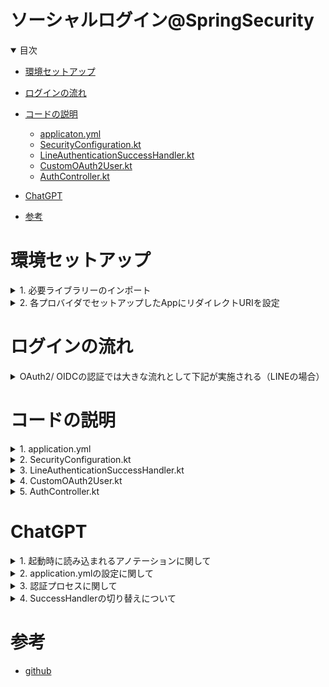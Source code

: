 # ソーシャルログイン@SpringSecurity

<details open="open">
<summary>目次</summary>



- [環境セットアップ](#環境セットアップ)
- [ログインの流れ](#ログインの流れ)
- [コードの説明](#コードの説明)
  - [applicaton.yml](#applicaton.yml)
  - [SecurityConfiguration.kt](#SecurityConfiguration.kt)
  - [LineAuthenticationSuccessHandler.kt](#LineAuthenticationSuccessHandler.kt)
  - [CustomOAuth2User.kt](#CustomOAuth2User.kt)
  - [AuthController.kt](#AuthController.kt)

- [ChatGPT](#ChatGPT)

- [参考](#参考)

</details>

# 環境セットアップ

<details>
<summary> 1. 必要ライブラリーのインポート</summary>

```gradlew.kts
    implementation("org.springframework.boot:spring-boot-starter-oauth2-client")
	implementation("org.springframework.boot:spring-boot-starter-security")
```
</details>

<details>
<summary> 2. 各プロバイダでセットアップしたAppにリダイレクトURIを設定</summary>

- 最小限必要なUriはSpringSecurityでセットする「redirectUri: "{baseUrl}/login/oauth2/code/{registrationId}"」が必要。
- LINEの場合は、http://localhost:8080/login/oauth2/code/line"
</details>

# ログインの流れ

<details>
<summary>  OAuth2/ OIDCの認証では大きな流れとして下記が実施される（LINEの場合）</summary>

- ![ログインの流れ](./assets/images/line-login-flow.png)

1. フロントエンド→バックエンドのログインエンドポイントへHttpリクエスト。/oauth2/authorization/{registrationId}がSpringSecurityがログイン認証を始める最初のエンドポイント
2. SpringSecurity→各プロバイダの認証エンドポイントを叩く。上記の{registrationId}にともなって、各resistrationに登録されている名前と一致するproviderのauthorizationUriを叩く。LINEの場合は、https://access.line.me/oauth2/v2.1/authorizeに必要なQueryをSpringSecurityが勝手につけてリクエスト送付
3. ユーザーが認証処理をすると、各プロバイダ→Spring Securityに必要なクエリをつけた状態（codeなど）で、登録されているredirectUriにリダイレクトされる
4. Spring Security→各プロバイダに必要な情報（codeなど）を付与してアクセストークン発行の依頼（postメソッド）。tokenUri: https://api.line.me/oauth2/v2.1/token
5. 各プロバイダ→SpringSecurityにアクセストークンなどを含んだ情報をredirect_uriへresponseする。
6. SpringSecurity→各プロバイダへアクセストークンを使用して、ユーザーの認証情報を取得依頼。userInfoUri: https://api.line.me/v2/profile
7. 各プロバイダ→SpringSecurityへ上記の情報をredirect_uriへresponseする。
8. 上記まで問題なければ、各SuccessHandlerが実行される（SuccessHandlerに入るタイミングでは２〜７が全て終わっていて、ユーザー情報はすでに持っている!!）
9. SuccessHandlerの最後にフロントエンドへredirectする。この時、SpringSecurityが「JSESSIONID」を作成してブラウザが保持する。これによってセッション管理されてUserの認証プロセスを完了する


```application.yml
spring:
  security:
    oauth2:
      client:
        registration:
          github:
            clientId: ${GITHUB_CLIENT_ID}
            clientSecret: ${GITHUB_SECRET_ID}
            scope: read:user
          line:
            clientId: ${LINE_CLIENT_ID}
            clientSecret: ${LINE_SECRET_ID}
            authorizationGrantType: authorization_code
            redirectUri: "{baseUrl}/login/oauth2/code/{registrationId}"
            scope: profile
        provider:
          line:
            authorizationUri: https://access.line.me/oauth2/v2.1/authorize
            tokenUri: https://api.line.me/oauth2/v2.1/token
            userInfoUri: https://api.line.me/v2/profile
            userNameAttribute: userId
#githubは共通のOAuthプロバイダとして、SpringBootが認識するので、登録不要
#          github:
#            authorization-uri: https://github.com/login/oauth/authorize
#            token-uri: https://github.com/login/oauth/access_token
#            user-info-uri: https://api.github.com/user


#Frontendから叩く場合は、/oauth2/authorization/{registrationId}がバックエンドの認証フローをスタートさせるトリガー
```
</details>


# コードの説明


<details>
<summary> 1. application.yml </summary>

- resistrationIdで各プロバイダを区別する
- 複数のプロバイダを使用する場合は、１つにredirectUriを定義すれば良い。最後に{resistrationId}とすることで、それぞれのプロバイダ用のリダイレクトUriが内部的に定義される
- scopeは各プロバイダに寄るので調べること
- フロントエンドから叩く際は、/oauth2/authorization/{registrationId}を叩く。各プロバイダでパスによって切り替えられる
- 共通OAuthプロバイダの場合（Github、Google、Facebookなど）は、SpringSecurityに既にプロバイダ情報はあるため、authorizationUriとかは特に定義しなくても問題ない。


```application.yml
spring:
  security:
    oauth2:
      client:
        registration:
          github:
            clientId: ${GITHUB_CLIENT_ID}
            clientSecret: ${GITHUB_SECRET_ID}
            scope: read:user
          line:
            clientId: ${LINE_CLIENT_ID}
            clientSecret: ${LINE_SECRET_ID}
            authorizationGrantType: authorization_code
            redirectUri: "{baseUrl}/login/oauth2/code/{registrationId}"
            scope: profile
        provider:
          line:
            authorizationUri: https://access.line.me/oauth2/v2.1/authorize
            tokenUri: https://api.line.me/oauth2/v2.1/token
            userInfoUri: https://api.line.me/v2/profile
            userNameAttribute: userId
#githubは共通のOAuthプロバイダとして、SpringBootが認識するので、登録不要
#          github:
#            authorization-uri: https://github.com/login/oauth/authorize
#            token-uri: https://github.com/login/oauth/access_token
#            user-info-uri: https://api.github.com/user


#Frontendから叩く場合は、/oauth2/authorization/{registrationId}がバックエンドの認証フローをスタートさせるトリガー
```

</details>

<details>
<summary> 2. SecurityConfiguration.kt </summary>

- 複数のプロバイダを切り替えれるように、各プロバイダ用のSuccessHandlerをBean登録しておく
- .csrfでポスト処理などの403エラーを回避できる（ただ、ざるになるので本当はだめ）
- requestMatchers().authentificated()で登録されているエンドポイントは認証されているかのチェックが入る。@AuthenticationPrincipalを使ってUser情報を取りたい場合は、このエンドポイント内にないとだめ

```kotlin
package com.example.backend.config

import com.example.backend.config.handler.AppCustomeAuthenticationSuccessHandler
import com.example.backend.config.handler.GithubAuthenticationSuccessHandler
import com.example.backend.config.handler.LineAuthenticationSuccessHandler
import com.example.backend.service.UserService
import org.springframework.context.annotation.Bean
import org.springframework.context.annotation.Configuration
import org.springframework.security.config.annotation.method.configuration.EnableMethodSecurity
import org.springframework.security.config.annotation.web.builders.HttpSecurity
import org.springframework.security.config.annotation.web.configuration.EnableWebSecurity
import org.springframework.security.web.SecurityFilterChain
import org.springframework.security.web.authentication.AuthenticationSuccessHandler
import org.springframework.security.web.servlet.util.matcher.MvcRequestMatcher
import org.springframework.web.servlet.handler.HandlerMappingIntrospector

@EnableWebSecurity
@EnableMethodSecurity(prePostEnabled = true)
@Configuration
class SecurityConfiguration (
    val userService: UserService
) {
    @Bean
    fun authenticationSuccessHandler(): AuthenticationSuccessHandler {
        return AppCustomeAuthenticationSuccessHandler(
            listOf(
                LineAuthenticationSuccessHandler(userService),
                GithubAuthenticationSuccessHandler(userService)
            )
        )
    }

    @Bean
    fun filterChain(http: HttpSecurity): SecurityFilterChain {
        http
            .csrf().disable()
            .authorizeHttpRequests {
                it.requestMatchers("/api/**")
                    .authenticated()
                it.anyRequest()
                    .permitAll()
            }
            .oauth2Login {
                it.successHandler(authenticationSuccessHandler())
            }
        return http.build()
    }
}

```

</details>

<details>
<summary> 3. LineAuthenticationSuccessHandler.kt </summary>

- 認証成功時に、どのサクセスハンドラーを使用するかを決定するために、各サクセスハンドラーのsupportsメソッドをAppAuthentication SuccessHandlerが呼ぶ
- 下記のコードは、ResistrationIdがlineの場合はこのハンドラーが実行される
- SuccessHandlerが呼ばれた時点でauthenticationにUser情報は既に入っているのでアクセスできる
- idPによって、User情報のキーが異なるため、principalの値をターミナルに出してみて、どうすれば取れるかをチェックしながら進める
- Lineの場合はuserIdが一意のユーザーキーになる
- SecurityContextHolder.getContext().authenticationで@AuthenticationPrincipalで各コントローラーでuserが取れるように格納する
- 全ての処理が終わると、フロントエンドの適切なパスにリダイレクトさせる

```kotlin
package com.example.backend.config.handler


import com.example.backend.config.model.CustomOAuth2User
import com.example.backend.service.UserService
import jakarta.servlet.http.HttpServletRequest
import jakarta.servlet.http.HttpServletResponse
import org.springframework.security.core.Authentication
import org.springframework.security.core.context.SecurityContextHolder
import org.springframework.security.oauth2.client.authentication.OAuth2AuthenticationToken
import org.springframework.security.oauth2.core.user.OAuth2User

open class LineAuthenticationSuccessHandler(
  val userService: UserService
) : AppAuthenticationSuccessHandler {

  override fun supports(oauth2Authentication: OAuth2AuthenticationToken): Boolean {
    return "line" == oauth2Authentication.authorizedClientRegistrationId
  }

  override fun onAuthenticationSuccess(
    request: HttpServletRequest?,
    response: HttpServletResponse,
    authentication: Authentication
  ) {
    val principal = authentication.principal as OAuth2User
    val oAuth2AuthenticationToken = authentication as OAuth2AuthenticationToken
    val oid = principal.getAttribute<String>("userId") ?: throw Exception("There is no userId")
    val displayName = principal.getAttribute<String>("displayName") ?: throw Exception("There is no name")
    val res = userService.getOrCreateUserService(oid=oid, name = displayName)
    val newAuthentication = OAuth2AuthenticationToken(
      CustomOAuth2User(
        userId = res.id.toString(),
        oid = oid,
        name = displayName,
        authorities = principal.authorities,
      ),
      authentication.authorities,
      oAuth2AuthenticationToken.authorizedClientRegistrationId
    )
    SecurityContextHolder.getContext().authentication = newAuthentication
    val redirectUrl = System.getenv("AFTER_AUTH_REDIRECT_URL") ?: "hogehoge"
    response.sendRedirect(redirectUrl)
  }
}
```

</details>

<details>
<summary> 4. CustomOAuth2User.kt </summary>

- attributesのところで、どのキーをPrincipalとして登録するかを定義する。増やしたい場合は増やせる

```kotlin
package com.example.backend.config.model

import org.springframework.security.core.AuthenticatedPrincipal
import org.springframework.security.core.GrantedAuthority
import org.springframework.security.oauth2.core.user.OAuth2User
import java.io.Serializable
import java.util.UUID

class CustomOAuth2User(
  private val authorities: Collection<GrantedAuthority>,
  private val userId: String,
  private val oid: String,
  private val name: String,
) : OAuth2User {
  private val attributes: Map<String, Any> = mapOf("userId" to userId, "oid" to oid, "name" to name)

  override fun getName(): String {
    return name
  }

  override fun getAttributes(): Map<String, Any> {
    return attributes
  }

  override fun getAuthorities(): Collection<GrantedAuthority> {
    return authorities
  }
}

```

</details>


<details>
<summary> 5. AuthController.kt </summary>

- 各メソッドの引数で@AuthenticationPrincipalをつけると、認証されたuser情報が取れる
- user情報へのアクセス方法は user.getAttribute("取りたいキー")でGetできる

```kotlin
package com.example.backend.controller

import com.example.backend.config.model.CustomOAuth2User
import com.example.backend.model.response.ResponceUserInfo
import com.example.backend.service.UserService
import org.springframework.security.core.annotation.AuthenticationPrincipal
import org.springframework.web.bind.annotation.GetMapping
import org.springframework.web.bind.annotation.RequestMapping
import org.springframework.web.bind.annotation.RestController

@RestController
@RequestMapping("/api/auth")
class AuthController (
  val userService: UserService
) {
  @GetMapping("/check-auth")
  fun checkAuth (
    @AuthenticationPrincipal user: CustomOAuth2User,
  ) {
    println("userId : " + user.getAttribute("oid"))
  }

}
```

</details>


# ChatGPT

<details>
<summary> 1. 起動時に読み込まれるアノテーションに関して</summary>

- ![](./assets/images/anotation.png)
</details>

<details>
<summary> 2. application.ymlの設定に関して</summary>

- ![](./assets/images/applicationyml1.png)
- ![](./assets/images/applicationyml2.png)
</details>

<details>
<summary> 3. 認証プロセスに関して</summary>

- ![](./assets/images/auth_process1.png)
- ![](./assets/images/auth_process2.png)
</details>

<details>
<summary> 4. SuccessHandlerの切り替えについて</summary>

- ![](./assets/images/success_handler1.png)
</details>


# 参考
- [github](https://tech.asoview.co.jp/entry/2021/12/09/000000)
